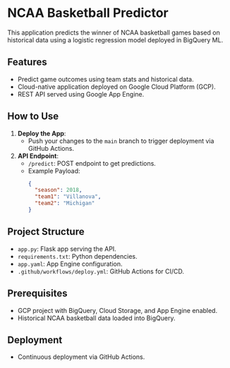 # NCAA Basketball Predictor

This application predicts the winner of NCAA basketball games based on historical data using a logistic regression model deployed in BigQuery ML.

## Features
- Predict game outcomes using team stats and historical data.
- Cloud-native application deployed on Google Cloud Platform (GCP).
- REST API served using Google App Engine.

## How to Use
1. **Deploy the App**:
   - Push your changes to the `main` branch to trigger deployment via GitHub Actions.
2. **API Endpoint**:
   - `/predict`: POST endpoint to get predictions.
   - Example Payload:
     ```json
     {
       "season": 2018,
       "team1": "Villanova",
       "team2": "Michigan"
     }
     ```

## Project Structure
- `app.py`: Flask app serving the API.
- `requirements.txt`: Python dependencies.
- `app.yaml`: App Engine configuration.
- `.github/workflows/deploy.yml`: GitHub Actions for CI/CD.

## Prerequisites
- GCP project with BigQuery, Cloud Storage, and App Engine enabled.
- Historical NCAA basketball data loaded into BigQuery.

## Deployment
- Continuous deployment via GitHub Actions.
